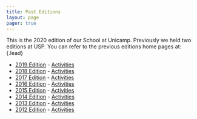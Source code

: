 ```yaml
---
title: Past Editions
layout: page
pager: true
---
```


This is the 2020 edition of our School at Unicamp. Previously we held two editions at USP. You can refer to the previous editions home pages at:
{.lead}
* [2019 Edition](http://maratona.ic.unicamp.br/MaratonaVerao2019) - [Activities](http://maratona.ic.unicamp.br/MaratonaVerao2019/daybyday.html)
* [2018 Edition](http://maratona.ic.unicamp.br/BrazilianICPCSummerSchool2018) - [Activities](http://maratona.ic.unicamp.br/BrazilianICPCSummerSchool2018/daybyday.html)
* [2017 Edition](http://maratona.ic.unicamp.br/MaratonaVerao2017) - [Activities](http://maratona.ic.unicamp.br/MaratonaVerao2017/daybyday.html)
* [2016 Edition](http://maratona.ic.unicamp.br/MaratonaVerao2016) - [Activities](http://maratona.ic.unicamp.br/MaratonaVerao2016/daybyday.html)
* [2015 Edition](http://maratona.ic.unicamp.br/MaratonaVerao2015) - [Activities](http://maratona.ic.unicamp.br/MaratonaVerao2015/acompanhamento.html)
* [2014 Edition](http://maratona.ic.unicamp.br/MaratonaVerao2014) - [Activities](http://maratona.ic.unicamp.br/MaratonaVerao2014/acompanhamento.html)
* [2013 Edition](http://maratona.ic.unicamp.br/MaratonaVerao2013) - [Activities](http://maratona.ic.unicamp.br/MaratonaVerao2013/acompanhamento.html)
* [2012 Edition](http://maratona.ic.unicamp.br/MaratonaVerao2012) - [Activities](http://maratona.ic.unicamp.br/MaratonaVerao2012/acompanhamento.html)

